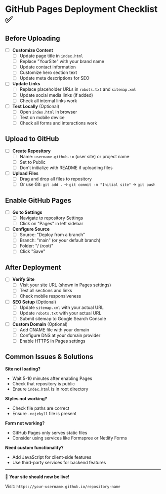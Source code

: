 # GitHub Pages Deployment Checklist ✅

## Before Uploading

- [ ] **Customize Content**
  - [ ] Update page title in `index.html`
  - [ ] Replace "YourSite" with your brand name
  - [ ] Update contact information
  - [ ] Customize hero section text
  - [ ] Update meta descriptions for SEO

- [ ] **Update Links**
  - [ ] Replace placeholder URLs in `robots.txt` and `sitemap.xml`
  - [ ] Update social media links (if added)
  - [ ] Check all internal links work

- [ ] **Test Locally** (Optional)
  - [ ] Open `index.html` in browser
  - [ ] Test on mobile device
  - [ ] Check all forms and interactions work

## Upload to GitHub

- [ ] **Create Repository**
  - [ ] Name: `username.github.io` (user site) or project name
  - [ ] Set to Public
  - [ ] Don't initialize with README if uploading files

- [ ] **Upload Files**
  - [ ] Drag and drop all files to repository
  - [ ] Or use Git: `git add .` → `git commit -m "Initial site"` → `git push`

## Enable GitHub Pages

- [ ] **Go to Settings**
  - [ ] Navigate to repository Settings
  - [ ] Click on "Pages" in left sidebar

- [ ] **Configure Source**
  - [ ] Source: "Deploy from a branch"
  - [ ] Branch: "main" (or your default branch)
  - [ ] Folder: "/ (root)"
  - [ ] Click "Save"

## After Deployment

- [ ] **Verify Site**
  - [ ] Visit your site URL (shown in Pages settings)
  - [ ] Test all sections and links
  - [ ] Check mobile responsiveness

- [ ] **SEO Setup** (Optional)
  - [ ] Update `sitemap.xml` with your actual URL
  - [ ] Update `robots.txt` with your actual URL
  - [ ] Submit sitemap to Google Search Console

- [ ] **Custom Domain** (Optional)
  - [ ] Add CNAME file with your domain
  - [ ] Configure DNS at your domain provider
  - [ ] Enable HTTPS in Pages settings

## Common Issues & Solutions

**Site not loading?**
- Wait 5-10 minutes after enabling Pages
- Check that repository is public
- Ensure `index.html` is in root directory

**Styles not working?**
- Check file paths are correct
- Ensure `.nojekyll` file is present

**Form not working?**
- GitHub Pages only serves static files
- Consider using services like Formspree or Netlify Forms

**Need custom functionality?**
- Add JavaScript for client-side features
- Use third-party services for backend features

---

🎉 **Your site should now be live!**

Visit: `https://your-username.github.io/repository-name`